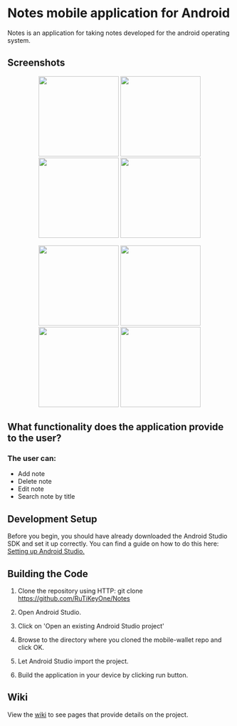 # Notes mobile application for Android

Notes is an application for taking notes developed for the android operating system.

## Screenshots

<p align="center">
  <img src="https://i.ibb.co/ZMJ0Nj6/1.png" width="180"/>
   <img src="https://i.ibb.co/YjbgbWZ/2.png" width="180"/>
  <img src="https://i.ibb.co/khZ7fMH/3.png" width="180"/>
  <img src="https://i.ibb.co/vH3qXMR/4.png" width="180"/>
</p>

<p align="center">
   <img src="https://i.ibb.co/CKYHKVC/5.png" width="180"/>
   <img src="https://i.ibb.co/DKc3tyG/6.png" width="180"/> 
  <img src="https://i.ibb.co/mX3hFrx/7.png" width="180"/>
  <img src="https://i.ibb.co/7bw4ZmR/8.png" width="180"/>
</p>

## What functionality does the application provide to the user?

### The user can:
* Add note
* Delete note 
* Edit note
* Search note by title

## Development Setup

Before you begin, you should have already downloaded the Android Studio SDK and set it up correctly. You can find a guide on how to do this here: [Setting up Android Studio.](http://developer.android.com/sdk/installing/index.html?pkg=studio)

## Building the Code

1. Clone the repository using HTTP: git clone https://github.com/RuTiKeyOne/Notes
2. Open Android Studio.

3. Click on 'Open an existing Android Studio project'

4. Browse to the directory where you cloned the mobile-wallet repo and click OK.

5. Let Android Studio import the project.

6. Build the application in your device by clicking run button.

## Wiki

View the [wiki](https://github.com/RuTiKeyOne/Notes-mobile-app/blob/main/wiki/Wiki.md) to see pages that provide details on the project.
